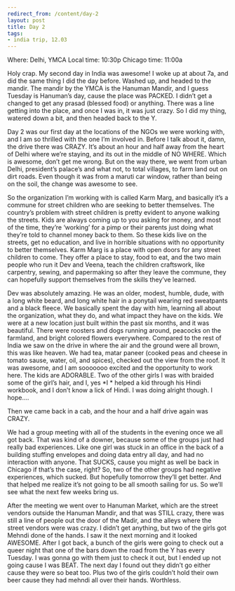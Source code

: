```yaml
---
redirect_from: /content/day-2
layout: post
title: Day 2
tags:
- india trip, 12.03
---
```

Where: Delhi, YMCA
Local time: 10:30p
Chicago time: 11:00a

Holy crap. My second day in India was awesome! I woke up at about 7a, and did the same thing I did the day before. Washed up, and headed to the mandir. The mandir by the YMCA is the Hanuman Mandir, and I guess Tuesday is Hanuman’s day, cause the place was PACKED. I didn’t get a changed to get any prasad (blessed food) or anything. There was a line getting into the place, and once I was in, it was just crazy. So I did my thing, watered down a bit, and then headed back to the Y.

Day 2 was our first day at the locations of the NGOs we were working with, and I am so thrilled with the one I’m involved in. Before I talk about it, damn, the drive there was CRAZY. It’s about an hour and half away from the heart of Delhi where we’re staying, and its out in the middle of NO WHERE. Which is awesome, don’t get me wrong. But on the way there, we went from urban Delhi, president’s palace’s and what not, to total villages, to farm land out on dirt roads. Even though it was from a maruti car window, rather than being on the soil, the change was awesome to see.

So the organization I’m working with is called Karm Marg, and basically it’s a commune for street children who are seeking to better themselves. The country’s problem with street children is pretty evident to anyone walking the streets. Kids are always coming up to you asking for money, and most of the time, they’re ‘working’ for a pimp or their parents just doing what they’re told to channel money back to them. So these kids live on the streets, get no education, and live in horrible situations with no opportunity to better themselves. Karm Marg is a place with open doors for any street children to come. They offer a place to stay, food to eat, and the two main people who run it Dev and Veena, teach the children craftswork, like carpentry, sewing, and papermaking so after they leave the commune, they can hopefully support themselves from the skills they’ve learned.

Dev was absolutely amazing. He was an older, modest, humble, dude, with a long white beard, and long white hair in a ponytail wearing red sweatpants and a black fleece. We basically spent the day with him, learning all about the organization, what they do, and what impact they have on the kids. We were at a new location just built within the past six months, and it was beautiful. There were roosters and dogs running around, peacocks on the farmland, and bright colored flowers everywhere. Compared to the rest of India we saw on the drive in where the air and the ground were all brown, this was like heaven. We had tea, matar paneer (cooked peas and cheese in tomato sause, water, oil, and spices), checked out the view from the roof. It was awesome, and I am sooooooo excited and the opportunity to work here. The kids are ADORABLE. Two of the other girls I was with braided some of the girl’s hair, and I, yes *I * helped a kid through his Hindi workbook, and I don’t know a lick of Hindi. I was doing alright though. I hope….

Then we came back in a cab, and the hour and a half drive again was CRAZY.

We had a group meeting with all of the students in the evening once we all got back. That was kind of a downer, because some of the groups just had really bad experiences. Like one girl was stuck in an office in the back of a building stuffing envelopes and doing data entry all day, and had no interaction with anyone. That SUCKS, cause you might as well be back in Chicago if that’s the case, right? So, two of the other groups had negative experiences, which sucked. But hopefully tomorrow they’ll get better. And that helped me realize it’s not going to be all smooth sailing for us. So we’ll see what the next few weeks bring us.

After the meeting we went over to Hanuman Market, which are the street vendors outside the Hanuman Mandir, and that was STILL crazy, there was still a line of people out the door of the Madir, and the alleys where the street vendors were was crazy. I didn’t get anything, but two of the girls got Mehndi done of the hands. I saw it the next morning and it looked AWESOME. After I got back, a bunch of the girls were going to check out a queer night that one of the bars down the road from the Y has every Tuesday. I was gonna go with them just to check it out, but I ended up not going cause I was BEAT. The next day I found out they didn’t go either cause they were so beat too. Plus two of the girls couldn’t hold their own beer cause they had mehndi all over their hands. Worthless. 
